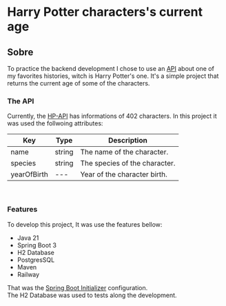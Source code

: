# Harry Potter characters's current age

## Sobre

To practice the backend development I chose to use an [API](https://hp-api.onrender.com/) about one of my favorites histories, witch is Harry Potter's one.
It's a simple project that returns the current age of some of the characters.

### The API

Currently, the [HP-API](https://hp-api.onrender.com/) has informations of 402 characters. In this project it was used the follwoing attributes:

Key	| Type	| Description
----|-------|------------
name |	string	| The name of the character.
species |	string |	The species of the character.
yearOfBirth |	--- |	Year of the character birth.
<br>

### Features
To develop this project, It was use the features bellow:<br>
* Java 21<br>
* Spring Boot 3<br>
* H2 Database
* PostgresSQL
* Maven<br>
* Railway<br>

That was the [Spring Boot Initializer](https://start.spring.io/#!type=maven-project&language=java&platformVersion=3.1.4&packaging=jar&jvmVersion=21&groupId=com.prisc&artifactId=hp-characters-age&name=hp-characters-age&description=Java%20RESTful%20API%20to%20practice%20with%20SpringBoot&packageName=com.prisc.hp-characters-age&dependencies=web,postgresql,data-jpa) configuration.<br>
The H2 Database was used to tests along the development.

